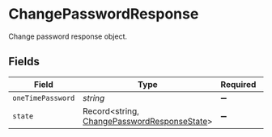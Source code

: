 # ChangePasswordResponse

Change password response object.


## Fields

| Field                                                                                             | Type                                                                                              | Required                                                                                          | Description                                                                                       |
| ------------------------------------------------------------------------------------------------- | ------------------------------------------------------------------------------------------------- | ------------------------------------------------------------------------------------------------- | ------------------------------------------------------------------------------------------------- |
| `oneTimePassword`                                                                                 | *string*                                                                                          | :heavy_minus_sign:                                                                                | N/A                                                                                               |
| `state`                                                                                           | Record<string, [ChangePasswordResponseState](../../models/shared/changepasswordresponsestate.md)> | :heavy_minus_sign:                                                                                | N/A                                                                                               |